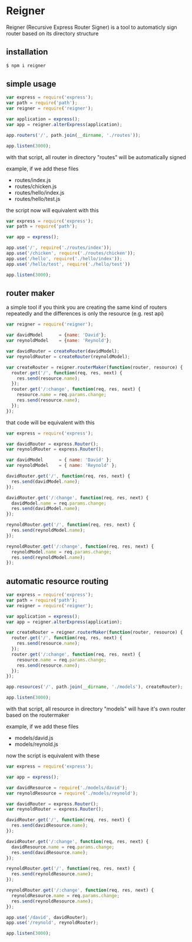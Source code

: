 # Reigner

Reigner (Recursive Express Router Signer) is a tool to automaticly sign router based on its directory structure

## installation

```sh
$ npm i reigner
```

## simple usage

```js
var express = require('express');
var path = require('path');
var reigner = require('reigner');

var application = express();
var app = reigner.alterExpress(application);

app.routers('/', path.join(__dirname, './routes'));

app.listen(3000);
```

with that script, all router in directory "routes" will be automatically signed

example, if we add these files
- routes/index.js
- routes/chicken.js
- routes/hello/index.js
- routes/hello/test.js

the script now will equivalent with this
```js
var express = require('express');
var path = require('path');

var app = express();

app.use('/', require('./routes/index'));
app.use('/chicken', require('./routes/chicken'));
app.use('/hello', require('./hello/index'));
app.use('/hello/test', require('./hello/test'))

app.listen(3000);
```

## router maker

a simple tool if you think you are creating the same kind of routers repeatedly and the differences is only the resource (e.g. rest api)

```js
var reigner = require('reigner');

var davidModel      = {name: 'David'};
var reynoldModel    = {name: 'Reynold'};

var davidRouter = createRouter(davidModel);
var reynoldRouter = createRouter(reynoldModel);

var createRouter = reigner.routerMaker(function(router, resource) {
  router.get('/', function(req, res, next) {
    res.send(resource.name);
  });
  router.get('/:change', function(req, res, next) {
    resource.name = req.params.change;
    res.send(resource.name);
  });
});
```
that code will be equivalent with this

```js
var express = require('express');

var davidRouter = express.Router();
var reynoldRouter = express.Router();

var davidModel      = { name: 'David' };
var reynoldModel    = { name: 'Reynold' };

davidRouter.get('/', function(req, res, next) {
  res.send(davidModel.name);
});

davidRouter.get('/:change', function(req, res, next) {
  davidModel.name = req.params.change;
  res.send(davidModel.name);
});

reynoldRouter.get('/', function(req, res, next) {
  res.send(reynoldModel.name);
});

reynoldRouter.get('/:change', function(req, res, next) {
  reynoldModel.name = req.params.change;
  res.send(reynoldModel.name);
});
```

## automatic resource routing

```js
var express = require('express');
var path = require('path');
var reigner = require('reigner');

var application = express();
var app = reigner.alterExpress(application);

var createRouter = reigner.routerMaker(function(router, resource) {
  router.get('/', function(req, res, next) {
    res.send(resource.name);
  });
  router.get('/:change', function(req, res, next) {
    resource.name = req.params.change;
    res.send(resource.name);
  });
});

app.resources('/', path.join(__dirname, './models'), createRouter);

app.listen(3000);
```
with that script, all resource in directory "models" will have it's own router based on the routermaker

example, if we add these files
- models/david.js
- models/reynold.js

now the script is equivalent with these
```js
var express = require('express');

var app = express();

var davidResource = require('./models/david');
var reynoldResource = require('./models/reynold');

var davidRouter = express.Router();
var reynoldRouter = express.Router();

davidRouter.get('/', function(req, res, next) {
  res.send(davidResource.name);
});

davidRouter.get('/:change', function(req, res, next) {
  davidResource.name = req.params.change;
  res.send(davidResource.name);
});

reynoldRouter.get('/', function(req, res, next) {
  res.send(reynoldResource.name);
});

reynoldRouter.get('/:change', function(req, res, next) {
  reynoldResource.name = req.params.change;
  res.send(reynoldResource.name);
});

app.use('/david', davidRouter);
app.use('/reynold', reynoldRouter);

app.listen(3000);
```
